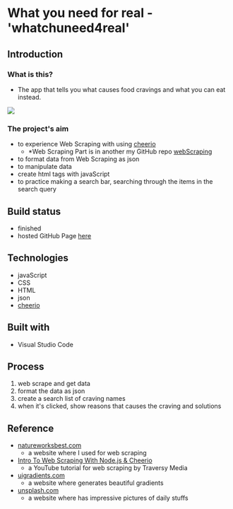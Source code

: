 #  What you need for real - 'whatchuneed4real'

## Introduction

### What is this?
- The app that tells you what causes food cravings and what you can eat instead.

![](https://media.giphy.com/media/KHnfGFqk4RoFFzDJPX/giphy.gif)

### The project's aim

- to experience Web Scraping with using [cheerio](https://cheerio.js.org/)
    * *Web Scraping Part is in another my GitHub repo [webScraping](https://github.com/Queenshiba/webscraping)
- to format data from Web Scraping as json
- to manipulate data  
- create html tags with javaScript
- to practice making a search bar, searching through the items in the search query



## Build status
- finished
- hosted GitHub Page [here](https://queenshiba.github.io/whatchuneed4real/)

## Technologies
- javaScript
- CSS
- HTML
- json
- [cheerio](https://cheerio.js.org/)

## Built with 
- Visual Studio Code

## Process
1. web scrape and get data
2. format the data as json
3. create a search list of craving names
4. when it's clicked, show reasons that causes the craving and solutions

## Reference

- [natureworksbest.com](https://natureworksbest.com/naturopathy-works/food-cravings/)
    - a website where I used for web scraping
- [Intro To Web Scraping With Node.js & Cheerio](https://youtu.be/LoziivfAAjE)
    - a YouTube tutorial for web scraping by Traversy Media
- [uigradients.com](https://uigradients.com/)
    - a website where generates beautiful gradients
- [unsplash.com](https://unsplash.com/)
    - a website where has impressive pictures of daily stuffs
